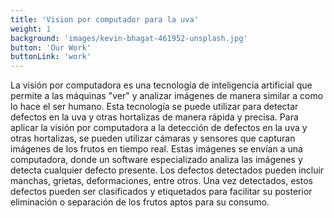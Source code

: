 ```yaml
---
title: 'Vision por computador para la uva'
weight: 1
background: 'images/kevin-bhagat-461952-unsplash.jpg'
button: 'Our Work'
buttonLink: 'work'
---
```


La visión por computadora es una tecnología de inteligencia artificial que permite a las máquinas "ver" y analizar imágenes de manera similar a como lo hace el ser humano. Esta tecnología se puede utilizar para detectar defectos en la uva y otras hortalizas de manera rápida y precisa. Para aplicar la visión por computadora a la detección de defectos en la uva y otras hortalizas, se pueden utilizar cámaras y sensores que capturan imágenes de los frutos en tiempo real. Estas imágenes se envían a una computadora, donde un software especializado analiza las imágenes y detecta cualquier defecto presente. Los defectos detectados pueden incluir manchas, grietas, deformaciones, entre otros. Una vez detectados, estos defectos pueden ser clasificados y etiquetados para facilitar su posterior eliminación o separación de los frutos aptos para su consumo.
